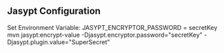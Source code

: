 ## Jasypt Configuration
Set Environment Variable: JASYPT_ENCRYPTOR_PASSWORD = secretKey
mvn jasypt:encrypt-value -Djasypt.encryptor.password="secretKey" -Djasypt.plugin.value="SuperSecret"